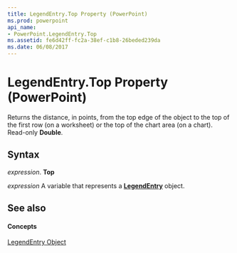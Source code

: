 ```yaml
---
title: LegendEntry.Top Property (PowerPoint)
ms.prod: powerpoint
api_name:
- PowerPoint.LegendEntry.Top
ms.assetid: fe6d42ff-fc2a-38ef-c1b8-26beded239da
ms.date: 06/08/2017
---
```



# LegendEntry.Top Property (PowerPoint)

Returns the distance, in points, from the top edge of the object to the top of the first row (on a worksheet) or the top of the chart area (on a chart). Read-only **Double**.


## Syntax

 _expression_. **Top**

 _expression_ A variable that represents a **[LegendEntry](legendentry-object-powerpoint.md)** object.


## See also


#### Concepts


[LegendEntry Object](legendentry-object-powerpoint.md)

